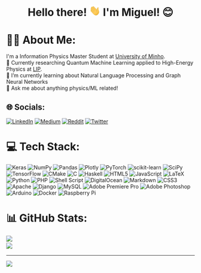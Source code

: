<h1 align="center">Hello there! <img src="https://raw.githubusercontent.com/mcpeixoto/mcpeixoto/master/hand_wave.gif" width="30"> I'm Miguel! 😊</h1>

# 🧍‍♂️ About Me:
I'm a Information Physics Master Student at [University of Minho](https://www.uminho.pt/).<br>
🔭 Currently researching Quantum Machine Learning applied to High-Energy Physics at [LIP](https://www.lip.pt/).<br>
🌱 I’m currently learning about Natural Language Processing and Graph Neural Networks<br>
💬 Ask me about anything physics/ML related!


## 🌐 Socials:
[![LinkedIn](https://img.shields.io/badge/LinkedIn-%230077B5.svg?logo=linkedin&logoColor=white)](https://linkedin.com/in/https://www.linkedin.com/in/miguelca%C3%A7adorpeixoto/) [![Medium](https://img.shields.io/badge/Medium-12100E?logo=medium&logoColor=white)](https://medium.com/@https://medium.com/@miguelpeixoto457) [![Reddit](https://img.shields.io/badge/Reddit-%23FF4500.svg?logo=Reddit&logoColor=white)](https://reddit.com/user/https://www.reddit.com/user/MiguelCacadorPeixoto) [![Twitter](https://img.shields.io/badge/Twitter-%231DA1F2.svg?logo=Twitter&logoColor=white)](https://twitter.com/https://twitter.com/mcpeixoto457) 

# 💻 Tech Stack:
![Keras](https://img.shields.io/badge/Keras-%23D00000.svg?style=flat&logo=Keras&logoColor=white) ![NumPy](https://img.shields.io/badge/numpy-%23013243.svg?style=flat&logo=numpy&logoColor=white) ![Pandas](https://img.shields.io/badge/pandas-%23150458.svg?style=flat&logo=pandas&logoColor=white) ![Plotly](https://img.shields.io/badge/Plotly-%233F4F75.svg?style=flat&logo=plotly&logoColor=white) ![PyTorch](https://img.shields.io/badge/PyTorch-%23EE4C2C.svg?style=flat&logo=PyTorch&logoColor=white) ![scikit-learn](https://img.shields.io/badge/scikit--learn-%23F7931E.svg?style=flat&logo=scikit-learn&logoColor=white) ![SciPy](https://img.shields.io/badge/SciPy-%230C55A5.svg?style=flat&logo=scipy&logoColor=%white) ![TensorFlow](https://img.shields.io/badge/TensorFlow-%23FF6F00.svg?style=flat&logo=TensorFlow&logoColor=white) ![CMake](https://img.shields.io/badge/CMake-%23008FBA.svg?style=flat&logo=cmake&logoColor=white) ![C](https://img.shields.io/badge/c-%2300599C.svg?style=flat&logo=c&logoColor=white) ![Haskell](https://img.shields.io/badge/Haskell-5e5086?style=flat&logo=haskell&logoColor=white) ![HTML5](https://img.shields.io/badge/html5-%23E34F26.svg?style=flat&logo=html5&logoColor=white) ![JavaScript](https://img.shields.io/badge/javascript-%23323330.svg?style=flat&logo=javascript&logoColor=%23F7DF1E) ![LaTeX](https://img.shields.io/badge/latex-%23008080.svg?style=flat&logo=latex&logoColor=white) ![Python](https://img.shields.io/badge/python-3670A0?style=flat&logo=python&logoColor=ffdd54) ![PHP](https://img.shields.io/badge/php-%23777BB4.svg?style=flat&logo=php&logoColor=white) ![Shell Script](https://img.shields.io/badge/shell_script-%23121011.svg?style=flat&logo=gnu-bash&logoColor=white) ![DigitalOcean](https://img.shields.io/badge/DigitalOcean-%230167ff.svg?style=flat&logo=digitalOcean&logoColor=white) ![Markdown](https://img.shields.io/badge/markdown-%23000000.svg?style=flat&logo=markdown&logoColor=white) ![CSS3](https://img.shields.io/badge/css3-%231572B6.svg?style=flat&logo=css3&logoColor=white) ![Apache](https://img.shields.io/badge/apache-%23D42029.svg?style=flat&logo=apache&logoColor=white) ![Django](https://img.shields.io/badge/django-%23092E20.svg?style=flat&logo=django&logoColor=white) ![MySQL](https://img.shields.io/badge/mysql-%2300f.svg?style=flat&logo=mysql&logoColor=white) ![Adobe Premiere Pro](https://img.shields.io/badge/Adobe%20Premiere%20Pro-9999FF.svg?style=flat&logo=Adobe%20Premiere%20Pro&logoColor=white) ![Adobe Photoshop](https://img.shields.io/badge/adobephotoshop-%2331A8FF.svg?style=flat&logo=adobephotoshop&logoColor=white) ![Arduino](https://img.shields.io/badge/-Arduino-00979D?style=flat&logo=Arduino&logoColor=white) ![Docker](https://img.shields.io/badge/docker-%230db7ed.svg?style=flat&logo=docker&logoColor=white) ![Raspberry Pi](https://img.shields.io/badge/-RaspberryPi-C51A4A?style=flat&logo=Raspberry-Pi)
# 📊 GitHub Stats:
![](https://github-readme-stats.vercel.app/api?username=mcpeixoto&theme=tokyonight&hide_border=false&include_all_commits=false&count_private=true)<br/>
![](https://github-readme-streak-stats.herokuapp.com/?user=mcpeixoto&theme=tokyonight&hide_border=false)<br/>


---
[![](https://visitcount.itsvg.in/api?id=mcpeixoto&icon=7&color=0)](https://visitcount.itsvg.in)

  
<!-- Proudly created with GPRM ( https://gprm.itsvg.in ) -->

